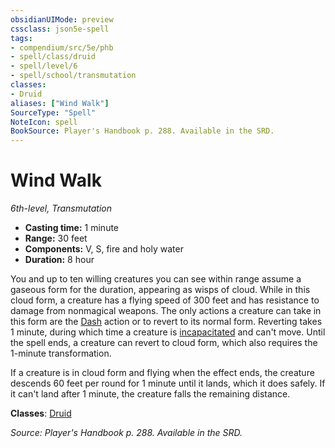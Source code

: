 ```yaml
---
obsidianUIMode: preview
cssclass: json5e-spell
tags:
- compendium/src/5e/phb
- spell/class/druid
- spell/level/6
- spell/school/transmutation
classes:
- Druid
aliases: ["Wind Walk"]
SourceType: "Spell"
NoteIcon: spell
BookSource: Player's Handbook p. 288. Available in the SRD.
---
```

# Wind Walk
*6th-level, Transmutation*  

- **Casting time:** 1 minute
- **Range:** 30 feet
- **Components:** V, S, fire and holy water
- **Duration:** 8 hour

You and up to ten willing creatures you can see within range assume a gaseous form for the duration, appearing as wisps of cloud. While in this cloud form, a creature has a flying speed of 300 feet and has resistance to damage from nonmagical weapons. The only actions a creature can take in this form are the [Dash](/2-Mechanics/CLI/rules/actions.md#Dash) action or to revert to its normal form. Reverting takes 1 minute, during which time a creature is [incapacitated](/2-Mechanics/CLI/rules/conditions.md#incapacitated) and can't move. Until the spell ends, a creature can revert to cloud form, which also requires the 1-minute transformation.

If a creature is in cloud form and flying when the effect ends, the creature descends 60 feet per round for 1 minute until it lands, which it does safely. If it can't land after 1 minute, the creature falls the remaining distance.

**Classes**: [Druid](/2-Mechanics/CLI/classes/druid.md)

*Source: Player's Handbook p. 288. Available in the SRD.*